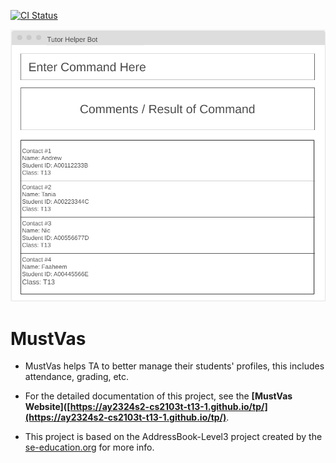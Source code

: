 [![CI Status](https://github.com/AY2324S2-CS2103T-T13-1/tp/actions/workflows/gradle.yml/badge.svg)](https://github.com/AY2324S2-CS2103T-T13-1/tp/actions)

![Ui](docs/images/Ui.png)

# MustVas

* MustVas helps TA to better manage their students' profiles, this includes attendance, grading, etc.

* For the detailed documentation of this project, see the **[MustVas Website]([https://ay2324s2-cs2103t-t13-1.github.io/tp/](https://ay2324s2-cs2103t-t13-1.github.io/tp/)**.
* This project is based on the AddressBook-Level3 project created by the [se-education.org](https://se-education.org#https://se-education.org/#contributing) for more info.
